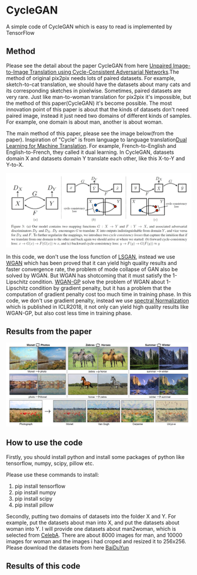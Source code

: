 # CycleGAN
A simple code of CycleGAN which is easy to read is implemented by TensorFlow

Method
------

Please see the detail about the paper CycleGAN from here [Unpaired Image-to-Image Translation using Cycle-Consistent Adversarial Networks](http://openaccess.thecvf.com/content_ICCV_2017/papers/Zhu_Unpaired_Image-To-Image_Translation_ICCV_2017_paper.pdf).The method of original pix2pix needs lots of paired datasets. For example, sketch-to-cat translation, we should have the datasets about many cats and its corresponding sketches in pixelwise. Sometimes, paired datasets are very rare. Just like man-to-woman translation for pix2pix it's impossible, but the method of this paper(CycleGAN) it's become possible. The most innovation point of this paper is about that the kinds of datasets don't need paired image, instead it just need two domains of different kinds of samples. For example, one domain is about man, another is about woman.

The main method of this paper, please see the image below(from the paper). Inspiration of "Cycle" is from language to language translation[Dual Learning for Machine Translation](http://papers.nips.cc/paper/6469-dual-learning-for-machine-translation.pdf). For example, French-to-English and English-to-French, they called it dual learning. In CycleGAN, datasets domain X and datasets domain Y translate each other, like this X-to-Y and Y-to-X.

<div align=center><img src=https://github.com/MingtaoGuo/CycleGAN/raw/master/method/cycleGAN_method.jpg></div>

In this code, we don't use the loss function of [LSGAN](http://openaccess.thecvf.com/content_ICCV_2017/papers/Mao_Least_Squares_Generative_ICCV_2017_paper.pdf), instead we use [WGAN](https://arxiv.org/abs/1701.07875) which has been proved that it can yield high quality results and faster convergence rate, the problem of mode collapse of GAN also be solved by WGAN. But WGAN has shotcoming that it must satisfy the 1-Lipschitz condition. [WGAN-GP](http://papers.nips.cc/paper/7159-improved-training-of-wasserstein-gans.pdf) solve the problem of WGAN about 1-Lipschitz condition by gradient penalty, but it has a problem that the computation of gradient penalty cost too much time in training phase. In this code, we don't use gradient penalty, instead we use [spectral Normalization](https://arxiv.org/abs/1802.05957) which is published in ICLR2018, it not only can yield high quality results like WGAN-GP, but also cost less time in training phase.

Results from the paper
----------------------

<div align=center><img src=https://github.com/MingtaoGuo/CycleGAN/raw/master/result/resultOfPaper.jpg></div>

How to use the code 
---------------------
Firstly, you should install python and install some packages of python like tensorflow, numpy, scipy, pillow etc.

Please use these commands to install:
1. pip install tensorflow
2. pip install numpy
3. pip install scipy
4. pip install pillow

Secondly, putting two domains of datasets into the folder X and Y. For example, put the datasets about man into X, and put the datasets about woman into Y. I will provide one datasets about man2woman, which is selected from [CelebA](http://mmlab.ie.cuhk.edu.hk/projects/CelebA.html). There are about 8000 images for man, and 10000 images for woman and the images i had croped and resized it to 256x256. Please download the datasets from here [BaiDuYun](https://pan.baidu.com/s/1PNBklyMbn7wESkW5UIbMVw)

Results of this code 
------------------------





